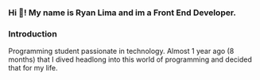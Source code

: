 ### Hi 👋! My name is Ryan Lima and im a Front End Developer.

### Introduction
Programming student passionate in technology. Almost 1 year ago (8 months) that I dived headlong into this world of programming and decided that for my life.

